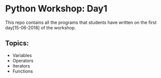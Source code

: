 # Python Workshop: Day1

This repo contains all the programs that students have written on the
first day[15-06-2018] of the workshop.

## Topics:

  * Variables
  * Operators
  * Iterators
  * Functions
  
